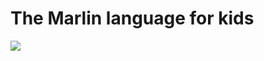 # The Marlin language for kids
![](https://github.com/marlin-lang/marlin-kids/workflows/marlin-kids/badge.svg)
